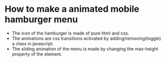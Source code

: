 # How to make a animated mobile hamburger menu

- The icon of the hamburger is made of pure html and css.
- The animations are css transitions activated by adding/removing(toggle) a class in javascript.
- The sliding animation of the menu is made by changing the max-height property of the element.

